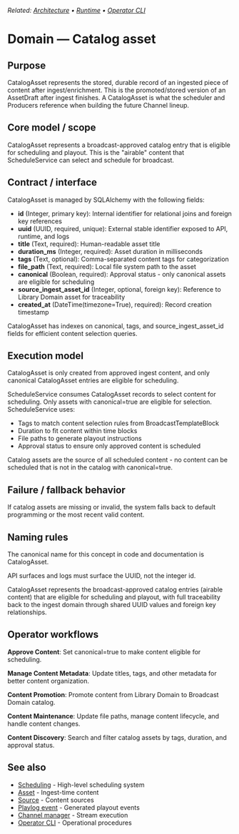 _Related: [Architecture](../architecture/ArchitectureOverview.md) • [Runtime](../runtime/ChannelManager.md) • [Operator CLI](../operator/CLI.md)_

# Domain — Catalog asset

## Purpose

CatalogAsset represents the stored, durable record of an ingested piece of content after ingest/enrichment. This is the promoted/stored version of an AssetDraft after ingest finishes. A CatalogAsset is what the scheduler and Producers reference when building the future Channel lineup.

## Core model / scope

CatalogAsset represents a broadcast-approved catalog entry that is eligible for scheduling and playout. This is the "airable" content that ScheduleService can select and schedule for broadcast.

## Contract / interface

CatalogAsset is managed by SQLAlchemy with the following fields:

- **id** (Integer, primary key): Internal identifier for relational joins and foreign key references
- **uuid** (UUID, required, unique): External stable identifier exposed to API, runtime, and logs
- **title** (Text, required): Human-readable asset title
- **duration_ms** (Integer, required): Asset duration in milliseconds
- **tags** (Text, optional): Comma-separated content tags for categorization
- **file_path** (Text, required): Local file system path to the asset
- **canonical** (Boolean, required): Approval status - only canonical assets are eligible for scheduling
- **source_ingest_asset_id** (Integer, optional, foreign key): Reference to Library Domain asset for traceability
- **created_at** (DateTime(timezone=True), required): Record creation timestamp

CatalogAsset has indexes on canonical, tags, and source_ingest_asset_id fields for efficient content selection queries.

## Execution model

CatalogAsset is only created from approved ingest content, and only canonical CatalogAsset entries are eligible for scheduling.

ScheduleService consumes CatalogAsset records to select content for scheduling. Only assets with canonical=true are eligible for selection. ScheduleService uses:

- Tags to match content selection rules from BroadcastTemplateBlock
- Duration to fit content within time blocks
- File paths to generate playout instructions
- Approval status to ensure only approved content is scheduled

Catalog assets are the source of all scheduled content - no content can be scheduled that is not in the catalog with canonical=true.

## Failure / fallback behavior

If catalog assets are missing or invalid, the system falls back to default programming or the most recent valid content.

## Naming rules

The canonical name for this concept in code and documentation is CatalogAsset.

API surfaces and logs must surface the UUID, not the integer id.

CatalogAsset represents the broadcast-approved catalog entries (airable content) that are eligible for scheduling and playout, with full traceability back to the ingest domain through shared UUID values and foreign key relationships.

## Operator workflows

**Approve Content**: Set canonical=true to make content eligible for scheduling.

**Manage Content Metadata**: Update titles, tags, and other metadata for better content organization.

**Content Promotion**: Promote content from Library Domain to Broadcast Domain catalog.

**Content Maintenance**: Update file paths, manage content lifecycle, and handle content changes.

**Content Discovery**: Search and filter catalog assets by tags, duration, and approval status.

## See also

- [Scheduling](Scheduling.md) - High-level scheduling system
- [Asset](Asset.md) - Ingest-time content
- [Source](Source.md) - Content sources
- [Playlog event](PlaylogEvent.md) - Generated playout events
- [Channel manager](../runtime/ChannelManager.md) - Stream execution
- [Operator CLI](../operator/CLI.md) - Operational procedures
